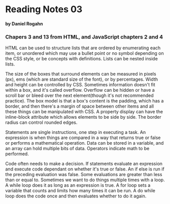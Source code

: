 # Reading Notes 03
#### by Daniel Rogahn

### Chapers 3 and 13 from HTML, and JavaScript chapters 2 and 4

HTML can be used to structure lists that are ordered by enumerating each item, or
unordered which may use a bullet point or no symbol depending on the CSS style, or
be concepts with definitions.  Lists can be nested inside lists.

The size of the boxes that surround elements can be measured in pixels (px), ems 
(which are standard size of the font), or by percentages. Width and height can be
controlled by CSS. Sometimes information doesn't fit within a box, and it's called
overflow. Overflow can be hidden or have a scroll bar or bleed over the next 
element(though it's not recommended practice). The box model is that a box's 
content is the padding, which has a border, and then there's a margin of space 
between other items and all these things can be manipulated with CSS. A property
display can have the inline-block attribute which allows elements to be side by
side. The border radius can control rounded edges.

Statements are single instructions, one step in executing a task. An expression is
when things are compared in a way that returns true or false or performs a 
mathematical operation. Data can be stored in a variable, and an array can hold 
multiple bits of data. Operators indicate math to be performed.

Code often needs to make a decision. If statements evaluate an expression and 
execute code dependant on whether it's true or false. An if else is run if the 
preceding evaluation was false. Some evaluations are greater than less than or 
equal to. Sometimes we want to do things multiple times with a loop.  A while loop
does it as long as an expression is true. A for loop sets a variable that counts
and limits how many times it can be run.  A do while loop does the code once and
then evaluates whether to do it again.
